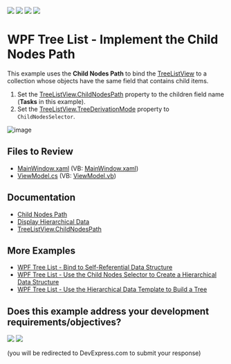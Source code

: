<!-- default badges list -->
![](https://img.shields.io/endpoint?url=https://codecentral.devexpress.com/api/v1/VersionRange/128657803/22.2.2%2B)
[![](https://img.shields.io/badge/Open_in_DevExpress_Support_Center-FF7200?style=flat-square&logo=DevExpress&logoColor=white)](https://supportcenter.devexpress.com/ticket/details/T556239)
[![](https://img.shields.io/badge/📖_How_to_use_DevExpress_Examples-e9f6fc?style=flat-square)](https://docs.devexpress.com/GeneralInformation/403183)
[![](https://img.shields.io/badge/💬_Leave_Feedback-feecdd?style=flat-square)](#does-this-example-address-your-development-requirementsobjectives)
<!-- default badges end -->

# WPF Tree List - Implement the Child Nodes Path

This example uses the **Child Nodes Path** to bind the [TreeListView](https://docs.devexpress.com/WPF/DevExpress.Xpf.Grid.TreeListView) to a collection whose objects have the same field that contains child items.

1. Set the [TreeListView.ChildNodesPath](https://docs.devexpress.com/WPF/DevExpress.Xpf.Grid.TreeListView.ChildNodesPath) property to the children field name (**Tasks** in this example).
2. Set the [TreeListView.TreeDerivationMode](https://docs.devexpress.com/WPF/DevExpress.Xpf.Grid.TreeListView.TreeDerivationMode) property to `ChildNodesSelector`.

![image](https://user-images.githubusercontent.com/65009440/193259437-5c4823f6-bacd-4956-b25a-d59c531e7ee2.png)

## Files to Review

* [MainWindow.xaml](./CS/ChildNodesPath/MainWindow.xaml) (VB: [MainWindow.xaml](./VB/ChildNodesPath/MainWindow.xaml))
* [ViewModel.cs](./CS/ChildNodesPath/ViewModel.cs) (VB: [ViewModel.vb](./VB/ChildNodesPath/ViewModel.vb))

## Documentation

* [Child Nodes Path](https://docs.devexpress.com/WPF/10366/controls-and-libraries/data-grid/display-hierarchical-data/bind-to-hierarchical-data-structure#child-nodes-path)
* [Display Hierarchical Data](https://docs.devexpress.com/WPF/9700/controls-and-libraries/data-grid/display-hierarchical-data)
* [TreeListView.ChildNodesPath](https://docs.devexpress.com/WPF/DevExpress.Xpf.Grid.TreeListView.ChildNodesPath)

## More Examples

* [WPF Tree List - Bind to Self-Referential Data Structure](https://github.com/DevExpress-Examples/wpf-treelist-bind-to-self-referential-data)
* [WPF Tree List - Use the Child Nodes Selector to Create a Hierarchical Data Structure](https://github.com/DevExpress-Examples/how-to-implement-hierarchical-data-binding-via-child-nodes-selector-e3298)
* [WPF Tree List - Use the Hierarchical Data Template to Build a Tree](https://github.com/DevExpress-Examples/how-to-build-a-tree-via-hierarchicaldatatemplate-e3410)
<!-- feedback -->
## Does this example address your development requirements/objectives?

[<img src="https://www.devexpress.com/support/examples/i/yes-button.svg"/>](https://www.devexpress.com/support/examples/survey.xml?utm_source=github&utm_campaign=wpf-treelist-implement-childnodespath&~~~was_helpful=yes) [<img src="https://www.devexpress.com/support/examples/i/no-button.svg"/>](https://www.devexpress.com/support/examples/survey.xml?utm_source=github&utm_campaign=wpf-treelist-implement-childnodespath&~~~was_helpful=no)

(you will be redirected to DevExpress.com to submit your response)
<!-- feedback end -->
